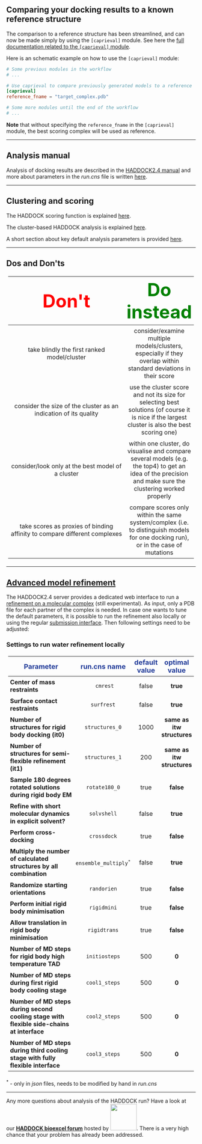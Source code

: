 ## Comparing your docking results to a known reference structure

The comparison to a reference structure has been streamlined, and can now be made simply by using the `[caprieval]` module.
See here the [full documentation related to the `[caprieval]` module](../modules/analysis.md#caprieval-module).


Here is an schematic example on how to use the `[caprieval]` module:

```toml
# Some previous modules in the workflow
# ...

# Use caprieval to compare previously generated models to a reference
[caprieval]
reference_fname = "target_complex.pdb"

# Some more modules until the end of the workflow
# ...
```

**Note** that without specifying the `reference_fname` in the `[caprieval]` module, the best scoring complex will be used as reference.

<hr>

## Analysis manual


Analysis of docking results are described in the [HADDOCK2.4 manual](/software/haddock2.4/analysis/) and more about parameters in the *run.cns* file is written [here](/software/haddock2.4/run/#analysis-and-clustering).


<HR>

## Clustering and scoring

The HADDOCK scoring function is explained [here](/software/haddock2.4/scoring/).

The cluster-based HADDOCK analysis is explained [here](/software/haddock2.4/analysis/#cluster-based-analysis).

A short section about key default analysis parameters is provided [here](https://wenmr.science.uu.nl/haddock2.4/settings).


<HR>

## Dos and Don'ts

<style>
table, th, td {
    padding: 5px;
  table-layout: fixed ;
  width: 100% ;
}
</style>

| <font size="10" color="RED">Don't</font> | <font size="10" color="GREEN">Do instead</font> |
|:---:|:---:|
| take blindly the first ranked model/cluster | consider/examine multiple models/clusters, especially if they overlap within standard deviations in their score|
| consider the size of the cluster as an indication of its quality | use the cluster score and not its size for selecting best solutions (of course it is nice if the largest cluster is also the best scoring one) |
| consider/look only at the best model of a cluster | within one cluster, do visualise and compare several models (e.g. the top4) to get an idea of the precision and make sure the clustering worked properly |
| take scores as proxies of binding affinity to compare different complexes | compare scores only within the same system/complex (i.e. to distinguish models for one docking run), or in the case of mutations |

<HR>

## [Advanced model refinement](/software/haddock2.4/tips/advanced_refinement/)

The HADDOCK2.4 server provides a dedicated web interface to run a [refinement on a molecular complex](https://wenmr.science.uu.nl/haddock2.4/refinement/1) (still experimental). As input, only a PDB file for each partner of the complex is needed. In case one wants to tune the default parameters, it is possible to run the refinement also locally or using the regular [submission interface](https://wenmr.science.uu.nl/haddock2.4/submit/1). Then following settings need to be adjusted: 

### Settings to run water refinement locally

<style>
table, th, td {
    padding: 5px;}
</style>

|<font size="4" color="#203A98">Parameter</font>|<font size="4" color="#203A98">run.cns name</font>| <font size="4" color="#203A98">default value</font>|<font size="4" color="#203A98">optimal value</font> |
|-|:-:|:-:|:-:| 
|**Center of mass restraints** | <code> cmrest</code>|false|**true**|  
|**Surface contact restraints** | <code>surfrest</code>|false|**true**|  
|**Number of structures for rigid body docking (it0)**|<code>structures_0</code>|1000|**same as itw structures**|
|**Number of structures for semi-flexible refinement (it1)**| <code>structures_1</code>|200| **same as itw structures**|
|**Sample 180 degrees rotated solutions during rigid body EM** |<code>rotate180_0</code>|true| **false**|
|**Refine with short molecular dynamics in explicit solvent?** |<code>solvshell</code>|false| **true**|
|**Perform cross-docking** | <code>crossdock</code>| true| **false**|
|**Multiply the number of calculated structures by all combination** | <code>ensemble_multiply<sup>*</sup></code>| false| **true**|
|**Randomize starting orientations** | <code>randorien</code>| true| **false**|
|**Perform initial rigid body minimisation** | <code>rigidmini</code>| true| **false**|
|**Allow translation in rigid body minimisation** | <code>rigidtrans</code>| true| **false**|
|**Number of MD steps for rigid body high temperature TAD**| <code>initiosteps</code> | 500| **0**|
|**Number of MD steps during first rigid body cooling stage**| <code>cool1_steps</code> | 500| **0**|
|**Number of MD steps during second cooling stage with flexible side-chains at interface**|<code>cool2_steps</code> | 500 |**0**|
|**Number of MD steps during third cooling stage with fully flexible interface**| <code>cool3_steps</code> |500 | **0**|

<sup>\*</sup> - only in *json* files, needs to be modified by hand in *run.cns*

 <HR>

Any more questions about analysis of the HADDOCK run? Have a look at our **[HADDOCK bioexcel forum](https://ask.bioexcel.eu/search?q=ana%20%23haddock)**  hosted by [<img width="70" src="/images/Bioexcel_logo.png">](https://bioexcel.eu). There is a very high chance that your problem has already been addressed. 
